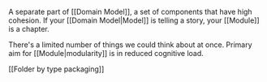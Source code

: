A separate part of [[Domain Model]], a set of components that have high cohesion.
If your [[Domain Model|Model]] is telling a story, your [[Module]] is a chapter.

There's a limited number of things we could think about at once.
Primary aim for [[Module|modularity]] is in reduced cognitive load.

[[Folder by type packaging]]